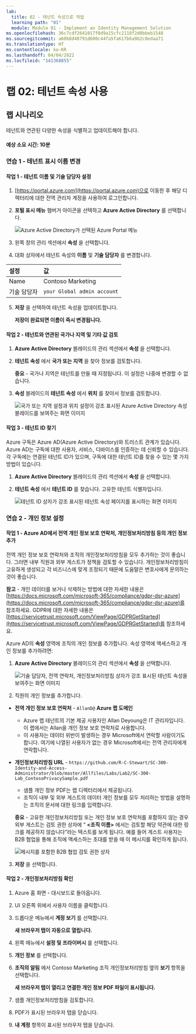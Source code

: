 ```yaml
---
lab:
  title: 02 - 테넌트 속성으로 작업
  learning path: "01"
  module: Module 01 - Implement an Identity Management Solution
ms.openlocfilehash: 36c7cdf2641017f0d9a15cfc2118f2d0bbeb1548
ms.sourcegitcommit: a60b8d48791d600c44fa5fa617b6a9b2c0edaa71
ms.translationtype: HT
ms.contentlocale: ko-KR
ms.lasthandoff: 04/04/2022
ms.locfileid: "141368855"
---
```

# <a name="lab-02-working-with-tenant-properties"></a>랩 02: 테넌트 속성 사용

## <a name="lab-scenario"></a>랩 시나리오

테넌트와 연관된 다양한 속성을 식별하고 업데이트해야 합니다.

#### <a name="estimated-time-10-minutes"></a>예상 소요 시간: 10분

### <a name="exercise-1---changing-the-tenant-display-name"></a>연습 1 - 테넌트 표시 이름 변경

#### <a name="task-1---set-the-tenant-name-and-technical-contact"></a>작업 1 - 테넌트 이름 및 기술 담당자 설정

1. [https://portal.azure.com](https://portal.azure.com)으로 이동한 후 해당 디렉터리에 대한 전역 관리자 계정을 사용하여 로그인합니다.

2. **포털 표시 메뉴** 햄버거 아이콘을 선택하고 **Azure Active Directory** 를 선택합니다.

    ![Azure Active Directory가 선택된 Azure Portal 메뉴](./media/azure-portal-menu-aad.png)

3. 왼쪽 창의 관리 섹션에서 **속성** 을 선택합니다.

4. 대화 상자에서 테넌트 속성의 **이름** 및 **기술 담당자** 를 변경합니다.

| **설정** | **값** |
| :--- | :--- |
| Name | Contoso Marketing |
| 기술 담당자 | `your Global admin account` |

5. **저장** 을 선택하여 테넌트 속성을 업데이트합니다.

   **저장이 완료되면 이름이 즉시 변경됩니다.**

#### <a name="task-2---review-the-country-or-region-and-other-values-associated-with-your-tenant"></a>작업 2 - 테넌트와 연관된 국가나 지역 및 기타 값 검토

1. **Azure Active Directory** 블레이드의 관리 섹션에서 **속성** 을 선택합니다.

2. **테넌트 속성** 에서 **국가 또는 지역** 을 찾아 정보를 검토합니다.

    **중요** - 국가나 지역은 테넌트를 만들 때 지정됩니다. 이 설정은 나중에 변경할 수 없습니다.

3. **속성** 블레이드의 **테넌트 속성** 에서 **위치** 를 찾아서 정보를 검토합니다.

    ![국가 또는 지역 설정과 위치 설정이 강조 표시된 Azure Active Directory 속성 블레이드를 보여주는 화면 이미지](./media/azure-active-directory-properties-country-location.png)

#### <a name="task-3---finding-the-tenant-id"></a>작업 3 - 테넌트 ID 찾기

Azure 구독은 Azure AD(Azure Active Directory)와 트러스트 관계가 있습니다. Azure AD는 구독에 대한 사용자, 서비스, 디바이스를 인증하는 데 신뢰할 수 있습니다. 각 구독에는 연결된 테넌트 ID가 있으며, 구독에 대한 테넌트 ID를 찾을 수 있는 몇 가지 방법이 있습니다.

1. **Azure Active Directory** 블레이드의 관리 섹션에서 **속성** 을 선택합니다.

2. **테넌트 속성** 에서 **테넌트 ID** 를 찾습니다. 고유한 테넌트 식별자입니다.

    ![테넌트 ID 상자가 강조 표시된 테넌트 속성 페이지를 표시하는 화면 이미지](./media/portal-tenant-id.png)

### <a name="exercise-2---setting-your-privacy-information"></a>연습 2 - 개인 정보 설정

#### <a name="task-1---adding-your-privacy-info-on-azure-ad-including-global-privacy-contact-and-privacy-statement-url"></a>작업 1 - Azure AD에서 전역 개인 정보 보호 연락처, 개인정보처리방침 등의 개인 정보 추가

전역 개인 정보 보호 연락처와 조직의 개인정보처리방침을 모두 추가하는 것이 좋습니다. 그러면 내부 직원과 외부 게스트가 정책을 검토할 수 있습니다. 개인정보처리방침이 고유하게 생성되고 각 비즈니스에 맞게 조정되기 때문에 도움말은 변호사에게 문의하는 것이 좋습니다.

   **참고** - 개인 데이터를 보거나 삭제하는 방법에 대한 자세한 내용은 [https://docs.microsoft.com/microsoft-365/compliance/gdpr-dsr-azure](https://docs.microsoft.com/microsoft-365/compliance/gdpr-dsr-azure)를 참조하세요. GDPR에 대한 자세한 내용은 [https://servicetrust.microsoft.com/ViewPage/GDPRGetStarted](https://servicetrust.microsoft.com/ViewPage/GDPRGetStarted)를 참조하세요.

Azure AD의 **속성** 영역에 조직의 개인 정보를 추가합니다. 속성 영역에 액세스하고 개인 정보를 추가하려면:

1. **Azure Active Directory** 블레이드의 관리 섹션에서 **속성** 을 선택합니다.

    ![기술 담당자, 전역 연락처, 개인정보처리방침 상자가 강조 표시된 테넌트 속성을 보여주는 화면 이미지](./media/properties-area.png)

2. 직원의 개인 정보를 추가합니다.

- **전역 개인 정보 보호 연락처** - `AllanD@` **Azure 랩 도메인**
     - Azure 랩 테넌트의 기본 제공 사용자인 Allan Deyoung은 IT 관리자입니다. 이 랩에서는 Allan을 개인 정보 보호 연락처로 사용합니다.
     - 이 사용자는 데이터 위반이 발생하는 경우 Microsoft에서 연락할 사람이기도 합니다. 여기에 나열된 사용자가 없는 경우 Microsoft에서는 전역 관리자에게 연락합니다.

- **개인정보처리방침 URL** -  `https://github.com/R-C-Stewart/SC-300-Identity-and-Access-Administrator/blob/master/Allfiles/Labs/Lab2/SC-300-Lab_ContosoPrivacySample.pdf`
     - 샘플 개인 정보 PDF는 랩 디렉터리에서 제공됩니다.
     - 조직이 내부 및 외부 게스트의 데이터 개인 정보를 모두 처리하는 방법을 설명하는 조직의 문서에 대한 링크를 입력합니다.

    **중요** - 고유한 개인정보처리방침 또는 개인 정보 보호 연락처를 포함하지 않는 경우 외부 게스트는 검토 권한 상자에 “ **<조직 이름\>** 에서는 검토할 해당 약관에 대한 링크를 제공하지 않습니다”라는 텍스트를 보게 됩니다. 예를 들어 게스트 사용자는 B2B 협업을 통해 조직에 액세스하는 초대를 받을 때 이 메시지를 확인하게 됩니다.

    ![메시지를 포함한 B2B 협업 검토 권한 상자](./media/active-directory-no-privacy-statement-or-contact.png)

3. **저장** 을 선택합니다.

#### <a name="task-2---check-your-privacy-statement"></a>작업 2 - 개인정보처리방침 확인

1. Azure 홈 화면 - 대시보드로 돌아옵니다.
2. UI 오른쪽 위에서 사용자 이름을 클릭합니다.
3. 드롭다운 메뉴에서 **계정 보기** 를 선택합니다.

     **새 브라우저 탭이 자동으로 열립니다.**

4. 왼쪽 메뉴에서 **설정 및 프라이버시** 를 선택합니다.
5. **개인 정보** 를 선택합니다.
6. **조직의 알림** 에서 Contoso Marketing 조직 개인정보처리방침 옆의 **보기** 항목을 선택합니다.

     **새 브라우저 탭이 열리고 연결한 개인 정보 PDF 파일이 표시됩니다.**

7. 샘플 개인정보처리방침을 검토합니다.
8. PDF가 표시된 브라우저 탭을 닫습니다.
9. **내 계정** 항목이 표시된 브라우저 탭을 닫습니다.
